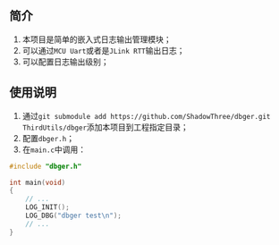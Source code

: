 ## 简介
1. 本项目是简单的嵌入式日志输出管理模块；
2. 可以通过`MCU Uart`或者是`JLink RTT`输出日志；
3. 可以配置日志输出级别；

## 使用说明
1. 通过`git submodule add https://github.com/ShadowThree/dbger.git ThirdUtils/dbger`添加本项目到工程指定目录；
2. 配置`dbger.h`；
3. 在`main.c`中调用：
```c
#include "dbger.h"

int main(void)
{
    // ...
    LOG_INIT();
    LOG_DBG("dbger test\n");
    // ...
}
```